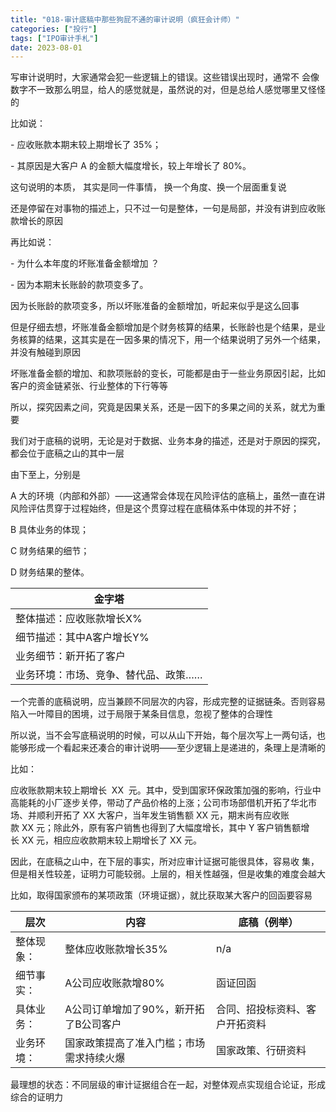 ```yaml
---
title: "018-审计底稿中那些狗屁不通的审计说明（疯狂会计师）"
categories: ["投行"]
tags: ["IPO审计手札"]
date: 2023-08-01
---
```

写审计说明时，大家通常会犯一些逻辑上的错误。这些错误出现时，通常不 会像数字不一致那么明显，给人的感觉就是，虽然说的对，但是总给人感觉哪里又怪怪的

比如说：

- 应收账款本期末较上期增长了 35%；

- 其原因是大客户 A 的金额大幅度增长，较上年增长了 80%。

这句说明的本质， 其实是同一件事情， 换一个角度、换一个层面重复说

还是停留在对事物的描述上，只不过一句是整体，一句是局部，并没有讲到应收账款增长的原因

再比如说：

- 为什么本年度的坏账准备金额增加 ？

- 因为本期末长账龄的款项变多了。

因为长账龄的款项变多，所以坏账准备的金额增加，听起来似乎是这么回事

但是仔细去想，坏账准备金额增加是个财务核算的结果，长账龄也是个结果，是业务核算的结果，这其实是在一因多果的情况下，用一个结果说明了另外一个结果，并没有触碰到原因

坏账准备金额的增加、和款项账龄的变长，可能都是由于一些业务原因引起，比如客户的资金链紧张、行业整体的下行等等

所以，探究因素之间，究竟是因果关系，还是一因下的多果之间的关系，就尤为重要

我们对于底稿的说明，无论是对于数据、业务本身的描述，还是对于原因的探究，都会位于底稿之山的其中一层

由下至上，分别是

A 大的环境（内部和外部）——这通常会体现在风险评估的底稿上，虽然一直在讲风险评估贯穿于过程始终，但是这个贯穿过程在底稿体系中体现的并不好；

B 具体业务的体现；

C 财务结果的细节；

D 财务结果的整体。

|金字塔|
|---|
|整体描述：应收账款增长X%|
|细节描述：其中A客户增长Y%|
|业务细节：新开拓了客户|
|业务环境：市场、竞争、替代品、政策……|

一个完善的底稿说明，应当兼顾不同层次的内容，形成完整的证据链条。否则容易陷入一叶障目的困境，过于局限于某条目信息，忽视了整体的合理性

所以说，当不会写底稿说明的时候，可以从山下开始，每个层次写上一两句话，也能够形成一个看起来还凑合的审计说明——至少逻辑上是递进的，条理上是清晰的

比如：

应收账款期末较上期增长  XX  元。其中，受到国家环保政策加强的影响，行业中高能耗的小厂逐步关停，带动了产品价格的上涨；公司市场部借机开拓了华北市场、并顺利开拓了 XX 大客户，当年发生销售额 XX 元，期末尚有应收账款 XX 元；除此外，原有客户销售也得到了大幅度增长，其中 Y 客户销售额增长 XX 元，相应应收款期末较上期增长了 XX 元。

因此，在底稿之山中，在下层的事实，所对应审计证据可能很具体，容易收 集，但是相关性较差，证明力可能较弱。上层的，相关性越强，但是收集的难度会越大

比如，取得国家颁布的某项政策（环境证据），就比获取某大客户的回函要容易

|层次|内容|底稿（例举）|
|---|---|---|
|整体现象：|整体应收账款增长35%|n/a|
|细节事实：|A公司应收账款增80%|函证回函|
|具体业务：|A公司订单增加了90%，新开拓了B公司客户|合同、招投标资料、客户开拓资料|
|业务环境：|国家政策提高了准入门槛；市场需求持续火爆|国家政策、行研资料|

最理想的状态：不同层级的审计证据组合在一起，对整体观点实现组合论证，形成综合的证明力